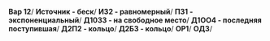 **Вар 12**/
**Источник - беск**/
**И32 - равномерный**/
**П31 - экспоненциальный**/
**Д10З3 - на свободное место**/
**Д1ОО4 - последняя поступившая**/
**Д2П2 - кольцо**/
**Д2Б3 - кольцо**/
**ОР1**/
**ОД3**/